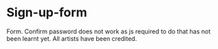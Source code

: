 # Sign-up-form

Form. Confirm password does not work as js required to do that has not been learnt yet. All artists have been credited.

